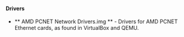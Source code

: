 #### Drivers

* ** AMD PCNET Network Drivers.img ** - Drivers for AMD PCNET Ethernet cards, as found in VirtualBox and QEMU.
